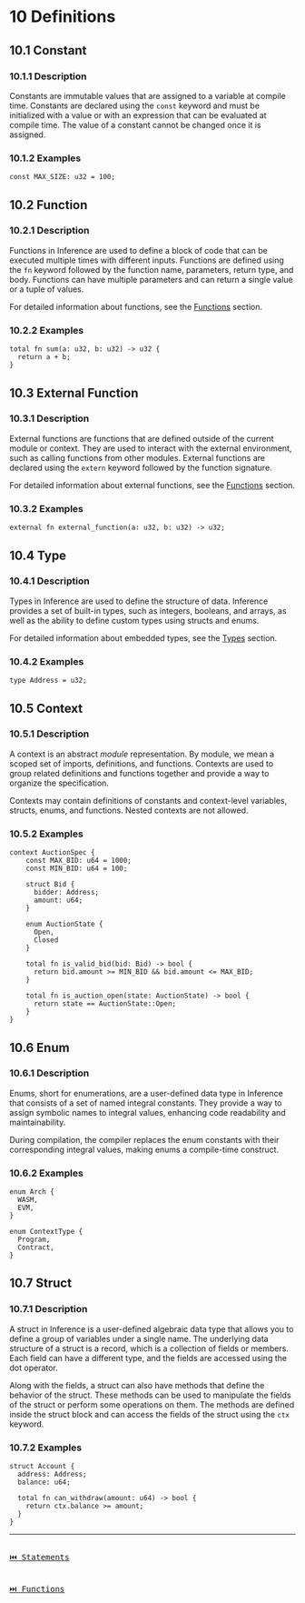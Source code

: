 # 10 Definitions

## 10.1 Constant

### 10.1.1 Description

Constants are immutable values that are assigned to a variable at compile time. Constants are declared using the `const` keyword and must be initialized with a value or with an expression that can be evaluated at compile time. The value of a constant cannot be changed once it is assigned.

### 10.1.2 Examples

```inference
const MAX_SIZE: u32 = 100;
```

## 10.2 Function

### 10.2.1 Description

Functions in Inference are used to define a block of code that can be executed multiple times with different inputs. Functions are defined using the `fn` keyword followed by the function name, parameters, return type, and body. Functions can have multiple parameters and can return a single value or a tuple of values.

For detailed information about functions, see the [Functions](./functions.md) section.

### 10.2.2 Examples

```inference
total fn sum(a: u32, b: u32) -> u32 {
  return a + b;
}
```

## 10.3 External Function

### 10.3.1 Description

External functions are functions that are defined outside of the current module or context. They are used to interact with the external environment, such as calling functions from other modules. External functions are declared using the `extern` keyword followed by the function signature.

For detailed information about external functions, see the [Functions](./functions.md#11-external-function) section.

### 10.3.2 Examples

```inference
external fn external_function(a: u32, b: u32) -> u32;
```

## 10.4 Type

### 10.4.1 Description

Types in Inference are used to define the structure of data. Inference provides a set of built-in types, such as integers, booleans, and arrays, as well as the ability to define custom types using structs and enums.

For detailed information about embedded types, see the [Types](./types.md) section.

### 10.4.2 Examples

```inference
type Address = u32;
```

## 10.5 Context

### 10.5.1 Description

A context is an abstract _module_ representation. By module, we mean a scoped set of imports, definitions, and functions. Contexts are used to group related definitions and functions together and provide a way to organize the specification.

Contexts may contain definitions of constants and context-level variables, structs, enums, and functions. Nested contexts are not allowed.

### 10.5.2 Examples

```inference
context AuctionSpec {  
    const MAX_BID: u64 = 1000;
    const MIN_BID: u64 = 100;

    struct Bid {
      bidder: Address;
      amount: u64;
    }

    enum AuctionState {
      Open,
      Closed
    }

    total fn is_valid_bid(bid: Bid) -> bool {
      return bid.amount >= MIN_BID && bid.amount <= MAX_BID;
    }

    total fn is_auction_open(state: AuctionState) -> bool {
      return state == AuctionState::Open;
    }
}
```

## 10.6 Enum

### 10.6.1 Description

Enums, short for enumerations, are a user-defined data type in Inference that consists of a set of named integral constants. They provide a way to assign symbolic names to integral values, enhancing code readability and maintainability.

During compilation, the compiler replaces the enum constants with their corresponding integral values, making enums a compile-time construct.

### 10.6.2 Examples

```inference
enum Arch {
  WASM,
  EVM,
}

enum ContextType {
  Program,
  Contract,
}
```

## 10.7 Struct

### 10.7.1 Description

A struct in Inference is a user-defined algebraic data type that allows you to define a group of variables under a single name. The underlying data structure of a struct is a record, which is a collection of fields or members. Each field can have a different type, and the fields are accessed using the dot operator.

Along with the fields, a struct can also have methods that define the behavior of the struct. These methods can be used to manipulate the fields of the struct or perform some operations on them. The methods are defined inside the struct block and can access the fields of the struct using the `ctx` keyword.

### 10.7.2 Examples

```inference
struct Account {
  address: Address;
  balance: u64;

  total fn can_withdraw(amount: u64) -> bool {
    return ctx.balance >= amount;
  }
}
```

---

[<kbd><br>⏮️ Statements<br><br></kbd>](./statements.md)
[<kbd><br>⏭️ Functions<br><br></kbd>](./functions.md)

